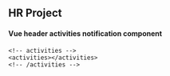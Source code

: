 ## HR Project

#### Vue header activities notification component
```vue
<!-- activities -->
<activities></activities>
<!-- /activities -->
```


